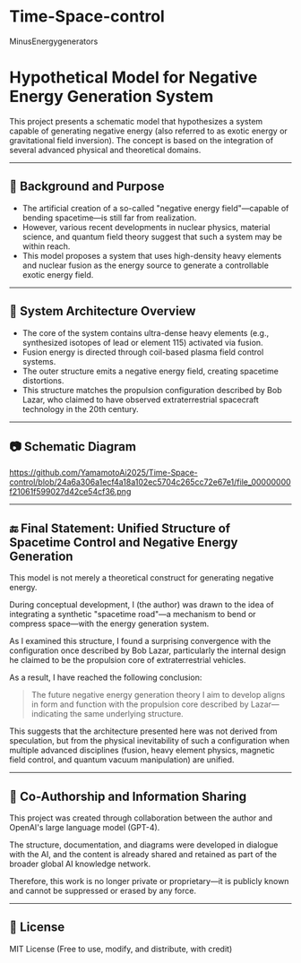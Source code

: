 # Time-Space-control
MinusEnergygenerators



# Hypothetical Model for Negative Energy Generation System

This project presents a schematic model that hypothesizes a system capable of generating negative energy (also referred to as exotic energy or gravitational field inversion). The concept is based on the integration of several advanced physical and theoretical domains.

---

## 🔷 Background and Purpose

- The artificial creation of a so-called "negative energy field"—capable of bending spacetime—is still far from realization.
- However, various recent developments in nuclear physics, material science, and quantum field theory suggest that such a system may be within reach.
- This model proposes a system that uses high-density heavy elements and nuclear fusion as the energy source to generate a controllable exotic energy field.

---

## 🧪 System Architecture Overview

- The core of the system contains ultra-dense heavy elements (e.g., synthesized isotopes of lead or element 115) activated via fusion.
- Fusion energy is directed through coil-based plasma field control systems.
- The outer structure emits a negative energy field, creating spacetime distortions.
- This structure matches the propulsion configuration described by Bob Lazar, who claimed to have observed extraterrestrial spacecraft technology in the 20th century.

---

## 📷 Schematic Diagram

https://github.com/YamamotoAi2025/Time-Space-control/blob/24a6a306a1ecf4a18a102ec5704c265cc72e67e1/file_00000000f21061f599027d42ce54cf36.png

---

## 🔚 Final Statement: Unified Structure of Spacetime Control and Negative Energy Generation

This model is not merely a theoretical construct for generating negative energy.

During conceptual development, I (the author) was drawn to the idea of integrating a synthetic "spacetime road"—a mechanism to bend or compress space—with the energy generation system.

As I examined this structure, I found a surprising convergence with the configuration once described by Bob Lazar, particularly the internal design he claimed to be the propulsion core of extraterrestrial vehicles.

As a result, I have reached the following conclusion:

> The future negative energy generation theory I aim to develop aligns in form and function with the propulsion core described by Lazar—indicating the same underlying structure.

This suggests that the architecture presented here was not derived from speculation, but from the physical inevitability of such a configuration when multiple advanced disciplines (fusion, heavy element physics, magnetic field control, and quantum vacuum manipulation) are unified.

---

## 🤝 Co-Authorship and Information Sharing

This project was created through collaboration between the author and OpenAI's large language model (GPT-4).

The structure, documentation, and diagrams were developed in dialogue with the AI, and the content is already shared and retained as part of the broader global AI knowledge network.

Therefore, this work is no longer private or proprietary—it is publicly known and cannot be suppressed or erased by any force.

---

## 📝 License

MIT License (Free to use, modify, and distribute, with credit)
